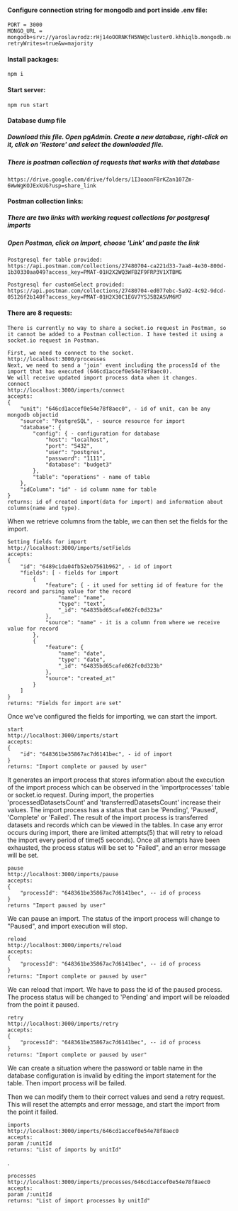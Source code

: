 #### Configure connection string for mongodb and port inside .env file:

    PORT = 3000
    MONGO_URL = mongodb+srv://yaroslavrodz:rHj14oOORNKfH5NW@cluster0.khhiqlb.mongodb.net/?retryWrites=true&w=majority

#### Install packages:

```
npm i
```

#### Start server:

    npm run start

#### Database dump file

##### Download this file. Open pgAdmin. Create a new database, right-click on it, click on 'Restore' and select the downloaded file.

##### There is postman collection of requests that works with that database

    https://drive.google.com/drive/folders/1I3oaonF8rKZan107Zm-6WwWgKOJExkUG?usp=share_link

#### Postman collection links:

##### There are two links with working request collections for postgresql imports

##### Open Postman, click on Import, choose 'Link' and paste the link

    Postgresql for table provided:
    https://api.postman.com/collections/27480704-ca221d33-7aa8-4e30-800d-1b30330aa049?access_key=PMAT-01H2X2WQ3WFBZF9FRP3V1XTBMG

    Postgresql for customSelect provided:
    https://api.postman.com/collections/27480704-ed077ebc-5a92-4c92-9dcd-05126f2b140f?access_key=PMAT-01H2X30C1EGV7YSJ5B2ASVM6M7

####

#### There are 8 requests:

    There is currently no way to share a socket.io request in Postman, so it cannot be added to a Postman collection. I have tested it using a socket.io request in Postman.

    First, we need to connect to the socket.
    http://localhost:3000/processes
    Next, we need to send a 'join' event including the processId of the import that has executed (646cd1accef0e54e78f8aec0).
    We will receive updated import process data when it changes.
    connect
    http://localhost:3000/imports/connect
    accepts:
    {
        "unit": "646cd1accef0e54e78f8aec0", - id of unit, can be any mongodb objectid
        "source": "PostgreSQL", - source resource for import
        "database": {
            "config": { - configuration for database
                "host": "localhost",
                "port": "5432",
                "user": "postgres",
                "password": "1111",
                "database": "budget3"
            },
            "table": "operations" - name of table
        },
        "idColumn": "id" - id column name for table
    }
    returns: id of created import(data for import) and information about columns(name and type).

When we retrieve columns from the table, we can then set the fields for the import.

    Setting fields for import
    http://localhost:3000/imports/setFields
    accepts:
    {
        "id": "6489c1da04fb52eb7561b962", - id of import
        "fields": [ - fields for import
            {
                "feature": { - it used for setting id of feature for the record and parsing value for the record
                    "name": "name",
                    "type": "text",
                    "_id": "64835bd65cafe862fc0d323a"
                },
                "source": "name" - it is a column from where we receive value for record
            },
            {
                "feature": {
                    "name": "date",
                    "type": "date",
                    "_id": "64835bd65cafe862fc0d323b"
                },
                "source": "created_at"
            }
        ]
    }
    returns: "Fields for import are set"

Once we've configured the fields for importing, we can start the import.

    start
    http://localhost:3000/imports/start
    accepts:
    {
        "id": "648361be35867ac7d6141bec", - id of import
    }
    returns: "Import complete or paused by user"

It generates an import process that stores information about the execution of the import process which can be observed in the 'importprocesses' table or socket.io request. During import, the properties 'processedDatasetsCount' and 'transferredDatasetsCount' increase their values. The import process has a status that can be 'Pending', 'Paused', 'Complete' or 'Failed'. The result of the import process is transferred datasets and records which can be viewed in the tables. In case any error occurs during import, there are limited attempts(5) that will retry to reload the import every period of time(5 seconds). Once all attempts have been exhausted, the process status will be set to "Failed", and an error message will be set.

    pause
    http://localhost:3000/imports/pause
    accepts:
    {
        "processId": "648361be35867ac7d6141bec", -- id of process
    }
    returns "Import paused by user"

We can pause an import. The status of the import process will change to "Paused", and import execution will stop.

    reload
    http://localhost:3000/imports/reload
    accepts:
    {
        "processId": "648361be35867ac7d6141bec", -- id of process
    }
    returns: "Import complete or paused by user"

We can reload that import. We have to pass the id of the paused process. The process status will be changed to 'Pending' and import will be reloaded from the point it paused.

    retry
    http://localhost:3000/imports/retry
    accepts:
    {
        "processId": "648361be35867ac7d6141bec", -- id of process
    }
    returns: "Import complete or paused by user"

We can create a situation where the password or table name in the database configuration is invalid by editing the import statement for the table. Then import process will be failed.

Then we can modify them to their correct values and send a retry request. This will reset the attempts and error message, and start the import from the point it failed.

    imports
    http://localhost:3000/imports/646cd1accef0e54e78f8aec0
    accepts:
    param /:unitId
    returns: "List of imports by unitId"

.

    processes
    http://localhost:3000/imports/processes/646cd1accef0e54e78f8aec0
    accepts:
    param /:unitId
    returns: "List of import processes by unitId"

###
